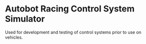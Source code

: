 # Autobot Racing Control System Simulator
Used for development and testing of control systems prior to use on vehicles.
